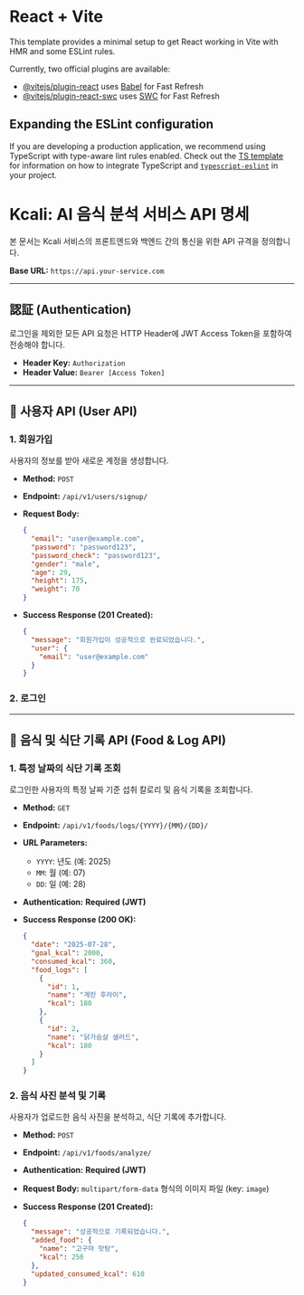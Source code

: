 # React + Vite

This template provides a minimal setup to get React working in Vite with HMR and some ESLint rules.

Currently, two official plugins are available:

- [@vitejs/plugin-react](https://github.com/vitejs/vite-plugin-react/blob/main/packages/plugin-react) uses [Babel](https://babeljs.io/) for Fast Refresh
- [@vitejs/plugin-react-swc](https://github.com/vitejs/vite-plugin-react/blob/main/packages/plugin-react-swc) uses [SWC](https://swc.rs/) for Fast Refresh

## Expanding the ESLint configuration

If you are developing a production application, we recommend using TypeScript with type-aware lint rules enabled. Check out the [TS template](https://github.com/vitejs/vite/tree/main/packages/create-vite/template-react-ts) for information on how to integrate TypeScript and [`typescript-eslint`](https://typescript-eslint.io) in your project.

# Kcali: AI 음식 분석 서비스 API 명세

본 문서는 Kcali 서비스의 프론트엔드와 백엔드 간의 통신을 위한 API 규격을 정의합니다.

**Base URL:** `https://api.your-service.com`

---

## 認証 (Authentication)

로그인을 제외한 모든 API 요청은 HTTP Header에 JWT Access Token을 포함하여 전송해야 합니다.

* **Header Key:** `Authorization`
* **Header Value:** `Bearer [Access Token]`

---

## 👤 사용자 API (User API)

### 1. 회원가입

사용자의 정보를 받아 새로운 계정을 생성합니다.

* **Method:** `POST`
* **Endpoint:** `/api/v1/users/signup/`
* **Request Body:**

    ```json
    {
      "email": "user@example.com",
      "password": "password123",
      "password_check": "password123",
      "gender": "male",
      "age": 29,
      "height": 175,
      "weight": 70
    }
    ```

* **Success Response (201 Created):**

    ```json
    {
      "message": "회원가입이 성공적으로 완료되었습니다.",
      "user": {
        "email": "user@example.com"
      }
    }
    ```

### 2. 로그인 
---

## 🍔 음식 및 식단 기록 API (Food & Log API)

### 1. 특정 날짜의 식단 기록 조회

로그인한 사용자의 특정 날짜 기준 섭취 칼로리 및 음식 기록을 조회합니다.

* **Method:** `GET`
* **Endpoint:** `/api/v1/foods/logs/{YYYY}/{MM}/{DD}/`
* **URL Parameters:**
    * `YYYY`: 년도 (예: 2025)
    * `MM`: 월 (예: 07)
    * `DD`: 일 (예: 28)
* **Authentication:** **Required (JWT)**
* **Success Response (200 OK):**

    ```json
    {
      "date": "2025-07-28",
      "goal_kcal": 2000,
      "consumed_kcal": 360,
      "food_logs": [
        {
          "id": 1,
          "name": "계란 후라이",
          "kcal": 180
        },
        {
          "id": 2,
          "name": "닭가슴살 샐러드",
          "kcal": 180
        }
      ]
    }
    ```

### 2. 음식 사진 분석 및 기록

사용자가 업로드한 음식 사진을 분석하고, 식단 기록에 추가합니다.

* **Method:** `POST`
* **Endpoint:** `/api/v1/foods/analyze/`
* **Authentication:** **Required (JWT)**
* **Request Body:** `multipart/form-data` 형식의 이미지 파일 (key: `image`)
* **Success Response (201 Created):**

    ```json
    {
      "message": "성공적으로 기록되었습니다.",
      "added_food": {
        "name": "고구마 맛탕",
        "kcal": 250
      },
      "updated_consumed_kcal": 610
    }
    ```